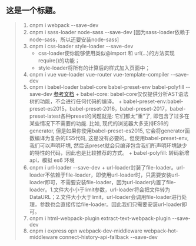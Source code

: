 ## 这是一个标题。
>
> 1. cnpm i webpack --save-dev
> 2. cnpm i sass-loader node-sass --save-dev  [因为sass-loader依赖于node-sass，所以还要安装node-sass]
> 3. cnpm i css-loader style-loader --save-dev
>    + css-loader使你能够使用类似@import 和 url(…)的方法实现 require()的功能；
>    + style-loader将所有的计算后的样式加入页面中；
> 4. cnpm i vue vue-loader vue-router vue-template-compiler --save-dev
> 5. cnpm i babel-loader babel-core babel-preset-env babel-polyfill --save-dev [参考文档](https://segmentfault.com/a/1190000008159877)
     + babel-core: babel-core仅仅提供分析AST语法树的功能，不会进行任何代码的编译。
     + babel-preset-env:babel-preset-es2015，babel-preset-2016，babel-preset-2017，babel-preset-latest各种preset的问题就是: 它们都太”重”了, 即包含了过多在某些情况下不需要的功能. 比如, 现代的浏览器大多支持ES6的generator, 但是如果你使用babel-preset-es2015, 它会将generator函数编译为复杂的ES5代码, 这是没有必要的。但使用babel-preset-env, 我们可以声明环境, 然后该preset就会只编译包含我们所声明环境缺少的特性的代码，因此也是比较推荐的方式。
     + babel-polyfill: 转码新增 api，模拟 es6 环境
> 6.  cnpm i url-loader --save-dev
     + url-loader封装了file-loader。url-loader不依赖于file-loader，即使用url-loader时，只需要安装url-loader即可，不需要安装file-loader，因为url-loader内置了file-loader。1.文件大小小于limit参数，url-loader将会把文件转为DataURL；2.文件大小大于limit，url-loader会调用file-loader进行处理，参数也会直接传给file-loader。因此我们只需要安装url-loader即可。
> 7. cnpm i html-webpack-plugin extract-text-webpack-plugin --save-dev
> 8. cnpm i express opn webpack-dev-middleware webpack-hot-middleware connect-history-api-fallback --save-dev



